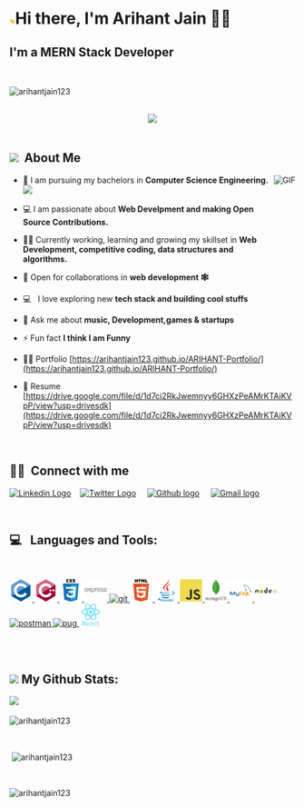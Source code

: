 # <img src="https://raw.githubusercontent.com/ABSphreak/ABSphreak/master/gifs/Hi.gif" width="10px">Hi there, I'm Arihant Jain 👨‍💻
## I'm a  MERN Stack Developer

<br>
<p align="left"> <img src="https://komarev.com/ghpvc/?username=arihantjain123&label=Profile%20views&color=0e75b6&style=flat" alt="arihantjain123" /> </p>
<p align="center">
<br><img src="https://github.com/chiraag-kakar/chiraag-kakar/blob/master/hadder.gif" width="280px"><br><br>
</p>



## <img src="https://github.com/TheDudeThatCode/TheDudeThatCode/blob/master/Assets/Developer.gif" width="45px"> &nbsp;About Me 
<img align="right" alt="GIF" height="160px" src="https://octodex.github.com/images/daftpunktocat-guy.gif" />

- 🏦 I am pursuing my bachelors in **Computer Science Engineering.** <img src="https://media.giphy.com/media/WUlplcMpOCEmTGBtBW/giphy.gif" width="30">
- 💻 I am passionate about **Web Develpment and making Open Source Contributions.**
 
- 👨‍💻 Currently working, learning and growing my skillset in **Web Development, competitive coding, data structures and algorithms.**
- 🤝 Open for collaborations in **web development 🕸️**
- 💻 &nbsp; I love exploring new **tech stack and building cool stuffs**


- 💬 Ask me about **music, Development,games & startups**


- ⚡ Fun fact **I think I am Funny**
- 👨‍💻 Portfolio [https://arihantjain123.github.io/ARIHANT-Portfolio/](https://arihantjain123.github.io/ARIHANT-Portfolio/)

- 📄 Resume [https://drive.google.com/file/d/1d7ci2RkJwemnyy6GHXzPeAMrKTAiKVpP/view?usp=drivesdk](https://drive.google.com/file/d/1d7ci2RkJwemnyy6GHXzPeAMrKTAiKVpP/view?usp=drivesdk)

<br>


## 👨‍💻 &nbsp;Connect with me

 
[<img src="https://github.com/TheDudeThatCode/TheDudeThatCode/blob/master/Assets/Linkedin.svg" alt="Linkedin Logo" width="32">](https://www.linkedin.com/in/arihant-jain-2525a4195/) &nbsp;&nbsp;
[<img src="https://github.com/TheDudeThatCode/TheDudeThatCode/blob/master/Assets/Twitter.svg" alt="Twitter Logo" width="32">](https://twitter.com/arihantjain2708?s=08) &nbsp; &nbsp;
[<img src="https://cdn.svgporn.com/logos/github-icon.svg" alt="Github logo" width="34">](https://github.com/ArihantJain123) &nbsp; &nbsp;
[<img src="https://github.com/TheDudeThatCode/TheDudeThatCode/blob/master/Assets/Gmail.svg" alt="Gmail logo" height="32">](mailto:arihantjain2708@gmail.com)

<br>

##  💻 &nbsp; Languages and Tools:
<br>
<p align="left"> <a href="https://www.cprogramming.com/" target="_blank"> <img src="https://raw.githubusercontent.com/devicons/devicon/master/icons/c/c-original.svg" alt="c" width="40" height="40"/> </a> <a href="https://www.w3schools.com/cpp/" target="_blank"> <img src="https://raw.githubusercontent.com/devicons/devicon/master/icons/cplusplus/cplusplus-original.svg" alt="cplusplus" width="40" height="40"/> </a> <a href="https://www.w3schools.com/css/" target="_blank"> <img src="https://raw.githubusercontent.com/devicons/devicon/master/icons/css3/css3-original-wordmark.svg" alt="css3" width="40" height="40"/> </a> <a href="https://expressjs.com" target="_blank"> <img src="https://raw.githubusercontent.com/devicons/devicon/master/icons/express/express-original-wordmark.svg" alt="express" width="40" height="40"/> </a> <a href="https://git-scm.com/" target="_blank"> <img src="https://www.vectorlogo.zone/logos/git-scm/git-scm-icon.svg" alt="git" width="40" height="40"/> </a> <a href="https://www.w3.org/html/" target="_blank"> <img src="https://raw.githubusercontent.com/devicons/devicon/master/icons/html5/html5-original-wordmark.svg" alt="html5" width="40" height="40"/> </a> <a href="https://www.java.com" target="_blank"> <img src="https://raw.githubusercontent.com/devicons/devicon/master/icons/java/java-original.svg" alt="java" width="40" height="40"/> </a> <a href="https://developer.mozilla.org/en-US/docs/Web/JavaScript" target="_blank"> <img src="https://raw.githubusercontent.com/devicons/devicon/master/icons/javascript/javascript-original.svg" alt="javascript" width="40" height="40"/> </a> <a href="https://www.mongodb.com/" target="_blank"> <img src="https://raw.githubusercontent.com/devicons/devicon/master/icons/mongodb/mongodb-original-wordmark.svg" alt="mongodb" width="40" height="40"/> </a> <a href="https://www.mysql.com/" target="_blank"> <img src="https://raw.githubusercontent.com/devicons/devicon/master/icons/mysql/mysql-original-wordmark.svg" alt="mysql" width="40" height="40"/> </a> <a href="https://nodejs.org" target="_blank"> <img src="https://raw.githubusercontent.com/devicons/devicon/master/icons/nodejs/nodejs-original-wordmark.svg" alt="nodejs" width="40" height="40"/> </a> <a href="https://postman.com" target="_blank"> <img src="https://www.vectorlogo.zone/logos/getpostman/getpostman-icon.svg" alt="postman" width="40" height="40"/> </a> <a href="https://pugjs.org" target="_blank"> <img src="https://cdn.worldvectorlogo.com/logos/pug.svg" alt="pug" width="40" height="40"/> </a> <a href="https://reactjs.org/" target="_blank"> <img src="https://raw.githubusercontent.com/devicons/devicon/master/icons/react/react-original-wordmark.svg" alt="react" width="40" height="40"/> </a> </p>
<br>
</br>

## <img src='https://media1.giphy.com/media/du3J3cXyzhj75IOgvA/giphy.gif?cid=ecf05e47x2g034i9pzwtzzsd3xgg2w9nr94t4tflbbgo3008&rid=giphy.gif' width='25px'> My Github Stats:

<img src='https://github.com/TheDudeThatCode/TheDudeThatCode/blob/master/Assets/Rocket.gif?raw=true' width='25px'>&nbsp;

<p><img align="center" src="https://github-readme-stats.vercel.app/api/top-langs?username=arihantjain123&show_icons=true&locale=en&layout=compact" alt="arihantjain123" /></p>
<br>
<p>&nbsp;<img align="center" src="https://github-readme-stats.vercel.app/api?username=arihantjain123&show_icons=true&locale=en" alt="arihantjain123" /></p>
<br>
<p><img align="center" src="https://github-readme-streak-stats.herokuapp.com/?user=arihantjain123&" alt="arihantjain123" /></p>
<br>

